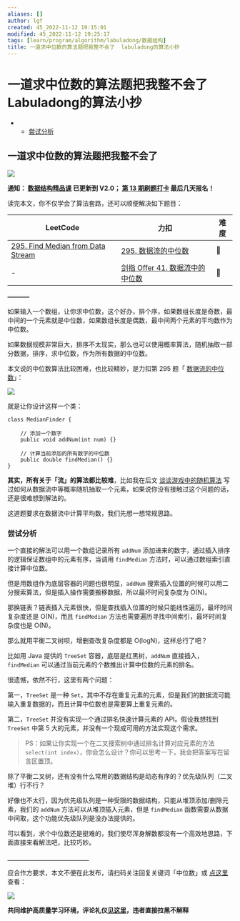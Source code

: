 ```yaml
---
aliases: []
author: lgf
created: 45_2022-11-12 19:15:01
modified: 45_2022-11-12 19:25:17
tags: [learn/program/algorithm/labuladong/数据结构]
title: 一道求中位数的算法题把我整不会了  labuladong的算法小抄
---
```

# 一道求中位数的算法题把我整不会了 Labuladong的算法小抄
-   -   [尝试分析](https://labuladong.gitee.io/algo/2/23/62/#%E5%B0%9D%E8%AF%95%E5%88%86%E6%9E%90)

## 一道求中位数的算法题把我整不会了

[![](https://labuladong.gitee.io/algo/images/souyisou1.png)](https://labuladong.gitee.io/algo/images/souyisou1.png)

**通知： [数据结构精品课](https://aep.h5.xeknow.com/s/1XJHEO) 已更新到 V2.0； [第 13 期刷题打卡](https://mp.weixin.qq.com/s/eUG2OOzY3k_ZTz-CFvtv5Q) 最后几天报名！**

读完本文，你不仅学会了算法套路，还可以顺便解决如下题目：

| LeetCode | 力扣 | 难度 |
| --- | --- | --- |
| [295\. Find Median from Data Stream](https://leetcode.com/problems/find-median-from-data-stream/) | [295\. 数据流的中位数](https://leetcode.cn/problems/find-median-from-data-stream/) | 🔴 |
| \- | [剑指 Offer 41. 数据流中的中位数](https://leetcode.cn/problems/shu-ju-liu-zhong-de-zhong-wei-shu-lcof/) | 🔴 |

**———–**

如果输入一个数组，让你求中位数，这个好办，排个序，如果数组长度是奇数，最中间的一个元素就是中位数，如果数组长度是偶数，最中间两个元素的平均数作为中位数。

如果数据规模非常巨大，排序不太现实，那么也可以使用概率算法，随机抽取一部分数据，排序，求中位数，作为所有数据的中位数。

本文说的中位数算法比较困难，也比较精妙，是力扣第 295 题「 [数据流的中位数](https://leetcode.cn/problems/find-median-from-data-stream/)」：

[![](https://labuladong.gitee.io/algo/images/%e4%b8%ad%e4%bd%8d%e6%95%b0/title.png)](https://labuladong.gitee.io/algo/images/%e4%b8%ad%e4%bd%8d%e6%95%b0/title.png)

就是让你设计这样一个类：

```
class MedianFinder {

    // 添加一个数字
    public void addNum(int num) {}

    // 计算当前添加的所有数字的中位数
    public double findMedian() {}
}
```

**其实，所有关于「流」的算法都比较难**，比如我在后文 [谈谈游戏中的随机算法](https://labuladong.gitee.io/algo/4/32/113/) 写过如何从数据流中等概率随机抽取一个元素，如果说你没有接触过这个问题的话，还是很难想到解法的。

这道题要求在数据流中计算平均数，我们先想一想常规思路。

### 尝试分析

一个直接的解法可以用一个数组记录所有 `addNum` 添加进来的数字，通过插入排序的逻辑保证数组中的元素有序，当调用 `findMedian` 方法时，可以通过数组索引直接计算中位数。

但是用数组作为底层容器的问题也很明显，`addNum` 搜索插入位置的时候可以用二分搜索算法，但是插入操作需要搬移数据，所以最坏时间复杂度为 O(N)。

那换链表？链表插入元素很快，但是查找插入位置的时候只能线性遍历，最坏时间复杂度还是 O(N)，而且 `findMedian` 方法也需要遍历寻找中间索引，最坏时间复杂度也是 O(N)。

那么就用平衡二叉树呗，增删查改复杂度都是 O(logN)，这样总行了吧？

比如用 Java 提供的 `TreeSet` 容器，底层是红黑树，`addNum` 直接插入，`findMedian` 可以通过当前元素的个数推出计算中位数的元素的排名。

很遗憾，依然不行，这里有两个问题：

第一，`TreeSet` 是一种 `Set`，其中不存在重复元素的元素，但是我们的数据流可能输入重复数据的，而且计算中位数也是需要算上重复元素的。

第二，`TreeSet` 并没有实现一个通过排名快速计算元素的 API。假设我想找到 `TreeSet` 中第 5 大的元素，并没有一个现成可用的方法实现这个需求。

> PS：如果让你实现一个在二叉搜索树中通过排名计算对应元素的方法 `select(int index)`，你会怎么设计？你可以思考一下，我会把答案写在留言区置顶。

除了平衡二叉树，还有没有什么常用的数据结构是动态有序的？优先级队列（二叉堆）行不行？

好像也不太行，因为优先级队列是一种受限的数据结构，只能从堆顶添加/删除元素，我们的 `addNum` 方法可以从堆顶插入元素，但是 `findMedian` 函数需要从数据中间取，这个功能优先级队列是没办法提供的。

可以看到，求个中位数还是挺难的，我们使尽浑身解数都没有一个高效地思路，下面直接来看解法吧，比较巧妙。

**＿＿＿＿＿＿＿＿＿＿＿＿＿**

应合作方要求，本文不便在此发布，请扫码关注回复关键词「中位数」或 [点这里](https://appktavsiei5995.pc.xiaoe-tech.com/detail/i_62987949e4b01c509ab8b6af/1) 查看：

[![](https://labuladong.gitee.io/algo/images/qrcode.jpg)](https://labuladong.gitee.io/algo/images/qrcode.jpg)

**共同维护高质量学习环境，评论礼仪[见这里](https://mp.weixin.qq.com/s/YdSoYZS0QjZpbphQlpHyyA)，违者直接拉黑不解释**